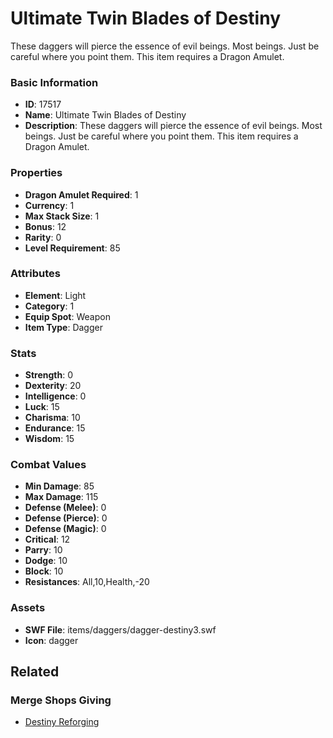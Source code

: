 # Ultimate Twin Blades of Destiny

These daggers will pierce the essence of evil beings. Most beings. Just be careful where you point them. This item requires a Dragon Amulet.

### Basic Information

- **ID**: 17517
- **Name**: Ultimate Twin Blades of Destiny
- **Description**: These daggers will pierce the essence of evil beings. Most beings. Just be careful where you point them. This item requires a Dragon Amulet.

### Properties

- **Dragon Amulet Required**: 1
- **Currency**: 1
- **Max Stack Size**: 1
- **Bonus**: 12
- **Rarity**: 0
- **Level Requirement**: 85

### Attributes

- **Element**: Light
- **Category**: 1
- **Equip Spot**: Weapon
- **Item Type**: Dagger

### Stats

- **Strength**: 0
- **Dexterity**: 20
- **Intelligence**: 0
- **Luck**: 15
- **Charisma**: 10
- **Endurance**: 15
- **Wisdom**: 15

### Combat Values

- **Min Damage**: 85
- **Max Damage**: 115
- **Defense (Melee)**: 0
- **Defense (Pierce)**: 0
- **Defense (Magic)**: 0
- **Critical**: 12
- **Parry**: 10
- **Dodge**: 10
- **Block**: 10
- **Resistances**: All,10,Health,-20

### Assets

- **SWF File**: items/daggers/dagger-destiny3.swf
- **Icon**: dagger

## Related

### Merge Shops Giving

- [Destiny Reforging](../merge-shops/277-destiny-reforging.md)

